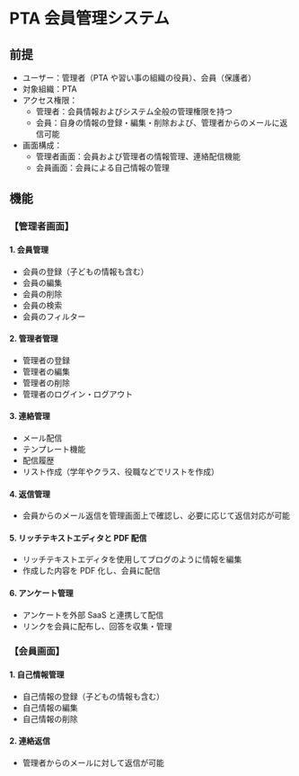 # PTA 会員管理システム

## **前提**

- ユーザー：管理者（PTA や習い事の組織の役員）、会員（保護者）
- 対象組織：PTA
- アクセス権限：
  - 管理者：会員情報およびシステム全般の管理権限を持つ
  - 会員：自身の情報の登録・編集・削除および、管理者からのメールに返信可能
- 画面構成：
  - 管理者画面：会員および管理者の情報管理、連絡配信機能
  - 会員画面：会員による自己情報の管理

## **機能**

### 【管理者画面】

#### 1. 会員管理

- 会員の登録（子どもの情報も含む）
- 会員の編集
- 会員の削除
- 会員の検索
- 会員のフィルター

#### 2. 管理者管理

- 管理者の登録
- 管理者の編集
- 管理者の削除
- 管理者のログイン・ログアウト

#### 3. 連絡管理

- メール配信
- テンプレート機能
- 配信履歴
- リスト作成（学年やクラス、役職などでリストを作成）

#### 4. 返信管理

- 会員からのメール返信を管理画面上で確認し、必要に応じて返信対応が可能

#### 5. リッチテキストエディタと PDF 配信

- リッチテキストエディタを使用してブログのように情報を編集
- 作成した内容を PDF 化し、会員に配信

#### 6. アンケート管理

- アンケートを外部 SaaS と連携して配信
- リンクを会員に配布し、回答を収集・管理

### **【会員画面】**

#### 1. 自己情報管理

- 自己情報の登録（子どもの情報も含む）
- 自己情報の編集
- 自己情報の削除

#### 2. 連絡返信

- 管理者からのメールに対して返信が可能
